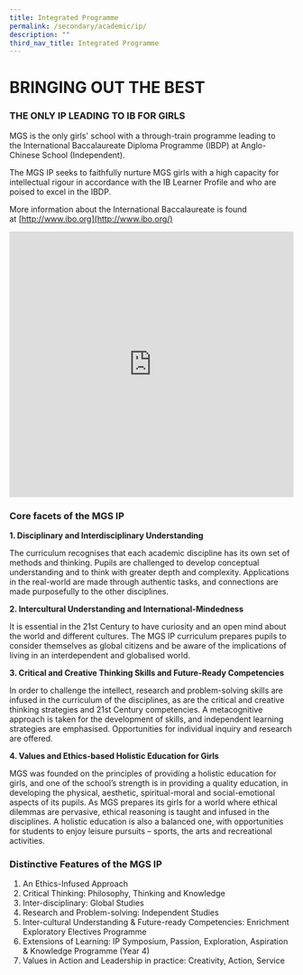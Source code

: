 ```yaml
---
title: Integrated Programme
permalink: /secondary/academic/ip/
description: ""
third_nav_title: Integrated Programme
---
```






# BRINGING OUT THE BEST

### THE ONLY IP LEADING TO IB FOR GIRLS

MGS is the only girls' school with a through-train programme leading to the&nbsp;International Baccalaureate Diploma Programme (IBDP) at Anglo-Chinese School (Independent). 

The MGS IP seeks to faithfully nurture MGS girls with a high capacity for intellectual&nbsp;rigour in accordance with the IB Learner Profile and who are poised to excel in the IBDP.

More information about the International Baccalaureate is found at&nbsp;[http://www.ibo.org](http://www.ibo.org/)


<div style="width:100%; height:470px">
<iframe allowfullscreen="true" height="100%" width="100%" frameborder="0" src="https://docs.google.com/presentation/d/e/2PACX-1vScZdQ4Oq3rbqBaNDg1bHH4qTIbuH1_gHG5NawZ1DPgkLfViOppNLEAKe0G1GukrXLntDbwN3m5WapE/embed?start=false&amp;loop=false&amp;delayms=3000"></iframe>
</div>



### Core facets of the MGS IP


**1. Disciplinary and Interdisciplinary Understanding**

The curriculum recognises that each academic discipline has its own set of methods and thinking. Pupils are challenged to develop conceptual understanding and to think with greater depth and complexity. Applications in the real-world are made through authentic tasks, and connections are made purposefully to the other disciplines.

  

**2. Intercultural Understanding and International-Mindedness**

It is essential in the 21st Century to have curiosity and an open mind about the world and different cultures. The MGS IP curriculum prepares pupils to consider themselves as global citizens and be aware of the implications of living in an interdependent and globalised world.

  

**3. Critical and Creative Thinking Skills and Future-Ready Competencies**

In order to challenge the intellect, research and problem-solving skills are infused in the curriculum of the disciplines, as are the critical and creative thinking strategies and 21st Century competencies. A metacognitive approach is taken for the development of skills, and independent learning strategies are emphasised. Opportunities for individual inquiry and research are offered.&nbsp;

  

**4. Values and Ethics-based Holistic Education for Girls**

MGS was founded on the principles of providing a holistic education for girls, and one of the school’s strength is in providing a quality education, in developing the physical, aesthetic, spiritual-moral and social-emotional aspects of its pupils. As MGS prepares its girls for a world where ethical dilemmas are pervasive, ethical reasoning is taught and infused in the disciplines. A holistic education is also a balanced one, with opportunities for students to enjoy leisure pursuits – sports, the arts and recreational activities.

 

### Distinctive Features of the MGS IP
  
1.   An Ethics-Infused Approach
2.   Critical Thinking: Philosophy, Thinking and Knowledge
3.   Inter-disciplinary: Global Studies
4.   Research and Problem-solving: Independent Studies
5.   Inter-cultural Understanding &amp; Future-ready Competencies: Enrichment Exploratory Electives Programme
6.   Extensions of Learning: IP Symposium, Passion, Exploration, Aspiration &amp; Knowledge Programme (Year 4)
7.   Values in Action and Leadership in practice: Creativity, Action, Service
